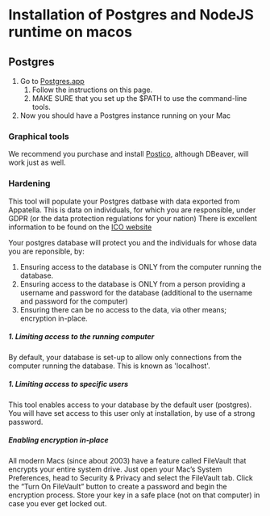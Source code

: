 # Installation of Postgres and NodeJS runtime on macos
## Postgres
1. Go to [Postgres.app](https://postgresapp.com/)
    1. Follow the instructions on this page.
    1. MAKE SURE that you set up the $PATH to use the command-line tools.
1. Now you should have a Postgres instance running on your Mac

### Graphical tools
We recommend you purchase and install [Postico](https://eggerapps.at/postico/), although DBeaver, will work just as well.

### Hardening
This tool will populate your Postgres datbase with data exported from Appatella. 
This is data on individuals, for which you are responsible, under GDPR (or the data protection regulations for your nation)
There is excellent information to be found on the [ICO website](https://ico.org.uk/for-organisations/guide-to-data-protection/introduction-to-data-protection/some-basic-concepts/) 

Your postgres database will protect you and the individuals for whose data you are reponsible, by:

1. Ensuring access to the database is ONLY from the computer running the database.
1. Ensuring access to the database is ONLY from a person providing a username and password for the database (additional to the username and password for the computer)
1. Ensuring there can be no access to the data, via other means; encryption in-place.

##### 1. Limiting access to the running computer
By default, your database is set-up to allow only connections from the computer running the database. This is known as 'localhost'. 

##### 1. Limiting access to specific users
This tool enables access to your database by the default user (postgres). You will have set access to this user only at installation, by use of a strong password. 

##### Enabling encryption in-place
All modern Macs (since about 2003) have a feature called FileVault that encrypts your entire system drive. Just open your Mac’s System Preferences, head to Security & Privacy and select the FileVault tab. Click the “Turn On FileVault” button to create a password and begin the encryption process. Store your key in a safe place (not on that computer) in case you ever get locked out.



    